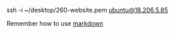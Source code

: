 ssh -i ~/desktop/260-website.pem ubuntu@18.206.5.85

Remember how to use [markdown](https://docs.github.com/en/get-started/writing-on-github/getting-started-with-writing-and-formatting-on-github/basic-writing-and-formatting-syntax)
